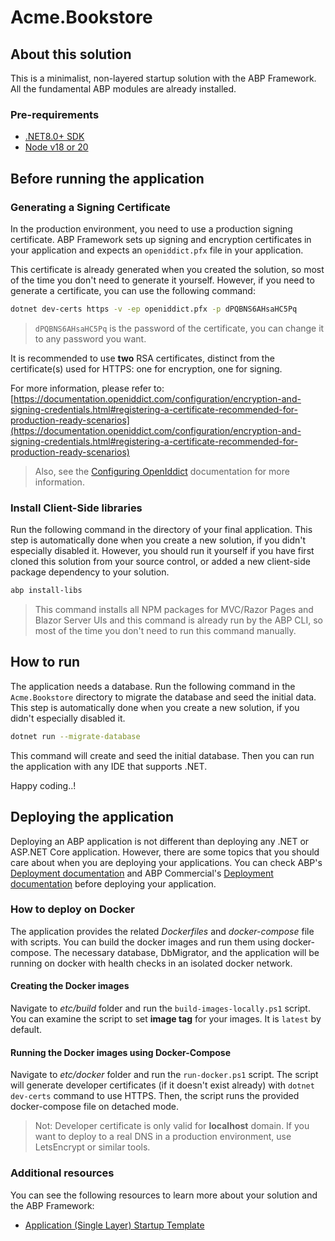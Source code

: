 # Acme.Bookstore

## About this solution

This is a minimalist, non-layered startup solution with the ABP Framework. All the fundamental ABP modules are already installed.

### Pre-requirements

* [.NET8.0+ SDK](https://dotnet.microsoft.com/download/dotnet)
* [Node v18 or 20](https://nodejs.org/en)

## Before running the application

### Generating a Signing Certificate

In the production environment, you need to use a production signing certificate. ABP Framework sets up signing and encryption certificates in your application and expects an `openiddict.pfx` file in your application.

This certificate is already generated when you created the solution, so most of the time you don't need to generate it yourself. However, if you need to generate a certificate, you can use the following command:

```bash
dotnet dev-certs https -v -ep openiddict.pfx -p dPQBNS6AHsaHC5Pq
```

> `dPQBNS6AHsaHC5Pq` is the password of the certificate, you can change it to any password you want.

It is recommended to use **two** RSA certificates, distinct from the certificate(s) used for HTTPS: one for encryption, one for signing.

For more information, please refer to: [https://documentation.openiddict.com/configuration/encryption-and-signing-credentials.html#registering-a-certificate-recommended-for-production-ready-scenarios](https://documentation.openiddict.com/configuration/encryption-and-signing-credentials.html#registering-a-certificate-recommended-for-production-ready-scenarios)

> Also, see the [Configuring OpenIddict](https://docs.abp.io/en/abp/latest/Deployment/Configuring-OpenIddict#production-environment) documentation for more information.

### Install Client-Side libraries

Run the following command in the directory of your final application. This step is automatically done when you create a new solution, if you didn't especially disabled it. However, you should run it yourself if you have first cloned this solution from your source control, or added a new client-side package dependency to your solution.

```bash
abp install-libs
```

> This command installs all NPM packages for MVC/Razor Pages and Blazor Server UIs and this command is already run by the ABP CLI, so most of the time you don't need to run this command manually.

## How to run

The application needs a database. Run the following command in the `Acme.Bookstore` directory to migrate the database and seed the initial data. This step is automatically done when you create a new solution, if you didn't especially disabled it.

````bash
dotnet run --migrate-database
````

This command will create and seed the initial database. Then you can run the application with any IDE that supports .NET.

Happy coding..!

## Deploying the application

Deploying an ABP application is not different than deploying any .NET or ASP.NET Core application. However, there are some topics that you should care about when you are deploying your applications. You can check ABP's [Deployment documentation](https://docs.abp.io/en/abp/latest/Deployment/Index) and ABP Commercial's [Deployment documentation](https://abp.io/docs/latest/startup-templates/application/deployment?UI=MVC&DB=EF&Tiered=No) before deploying your application.

### How to deploy on Docker

The application provides the related *Dockerfiles* and *docker-compose* file with scripts. You can build the docker images and run them using docker-compose. The necessary database, DbMigrator, and the application will be running on docker with health checks in an isolated docker network.

#### Creating the Docker images

Navigate to _etc/build_ folder and run the `build-images-locally.ps1` script. You can examine the script to set **image tag** for your images. It is `latest` by default.

#### Running the Docker images using Docker-Compose

Navigate to _etc/docker_ folder and run the `run-docker.ps1` script. The script will generate developer certificates (if it doesn't exist already) with `dotnet dev-certs` command to use HTTPS. Then, the script runs the provided docker-compose file on detached mode.

> Not: Developer certificate is only valid for **localhost** domain. If you want to deploy to a real DNS in a production environment, use LetsEncrypt or similar tools.

### Additional resources

You can see the following resources to learn more about your solution and the ABP Framework:

* [Application (Single Layer) Startup Template](https://abp.io/docs/latest/startup-templates/application-single-layer/index)
